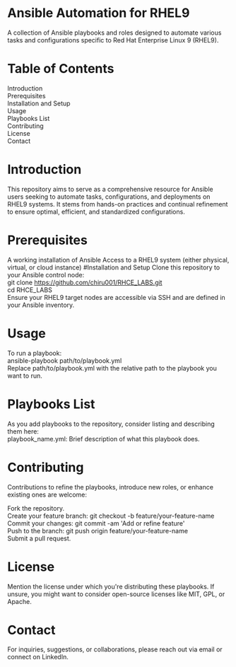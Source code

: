 # Ansible Automation for RHEL9
A collection of Ansible playbooks and roles designed to automate various tasks and configurations specific to Red Hat Enterprise Linux 9 (RHEL9).

# Table of Contents
Introduction
<br>
Prerequisites
<br>
Installation and Setup
<br>
Usage
<br>
Playbooks List
<br>
Contributing
<br>
License
<br>
Contact
# Introduction
This repository aims to serve as a comprehensive resource for Ansible users seeking to automate tasks, configurations, and deployments on RHEL9 systems. It stems from hands-on practices and continual refinement to ensure optimal, efficient, and standardized configurations.

# Prerequisites
A working installation of Ansible
Access to a RHEL9 system (either physical, virtual, or cloud instance)
#Installation and Setup
Clone this repository to your Ansible control node:
<br>
git clone https://github.com/chiru001/RHCE_LABS.git
<br>
cd RHCE_LABS
<br>
Ensure your RHEL9 target nodes are accessible via SSH and are defined in your Ansible inventory.
# Usage
To run a playbook:
<br>
ansible-playbook path/to/playbook.yml
<br>
Replace path/to/playbook.yml with the relative path to the playbook you want to run.

# Playbooks List
As you add playbooks to the repository, consider listing and describing them here:
<br>
playbook_name.yml: Brief description of what this playbook does.
# Contributing
Contributions to refine the playbooks, introduce new roles, or enhance existing ones are welcome:

Fork the repository.
<br>
Create your feature branch: git checkout -b feature/your-feature-name
<br>
Commit your changes: git commit -am 'Add or refine feature'
<br>
Push to the branch: git push origin feature/your-feature-name
<br>
Submit a pull request.
# License
Mention the license under which you're distributing these playbooks. If unsure, you might want to consider open-source licenses like MIT, GPL, or Apache.

# Contact
For inquiries, suggestions, or collaborations, please reach out via email or connect on LinkedIn.

